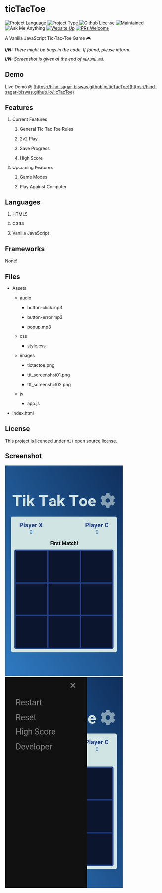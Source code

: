 # ticTacToe

![Project Language](https://img.shields.io/static/v1?label=language&message=javascript&color=yellow)
![Project Type](https://img.shields.io/static/v1?label=type&message=game&color=blue)
![Github License](https://img.shields.io/static/v1?label=license&message=MIT&color=green)
![Maintained](https://img.shields.io/static/v1?label=maintained&message=yes&color=green)
![Ask Me Anything](https://img.shields.io/static/v1?label=ask-me&message=anything&color=green)
[![Website Up](https://img.shields.io/static/v1?label=website&message=up&color=orange)](https://hind-sagar-biswas.github.io/tictactoe)
[![PRs Welcome](https://img.shields.io/badge/PRs-welcome-brightgreen.svg?style=flat-square)](http://makeapullrequest.com)


A Vanilla JavaScript Tic-Tac-Toe Game 🎮

***I/N:** There might be bugs in the code. If found, please inform.*

***I/N:** Screenshot is given at the end of `README.md`.*

## Demo

Live Demo @ [https://hind-sagar-biswas.github.io/ticTacToe](https://hind-sagar-biswas.github.io/ticTacToe)

## Features

1. Current Features
  
   1. General Tic Tac Toe Rules
  
   1. 2v2 Play
  
   1. Save Progress
  
   1. High Score
  
1. Upcoming Features
  
   1. Game Modes
  
   1. Play Against Computer

## Languages

1. HTML5

1. CSS3

1. Vanilla JavaScript

## Frameworks

None!

## Files

* Assets
 
  * audio
  
    * button-click.mp3
  
    * button-error.mp3
  
    * popup.mp3
 
  * css
  
    * style.css
 
  * images
  
    * tictactoe.png
  
    * ttt_screenshot01.png
  
    * ttt_screenshot02.png
 
  * js
  
    * app.js

* index.html

## License

This project is licenced under `MIT` open source license.

## Screenshot

![Screenshot 01](https://github.com/hind-sagar-biswas/ticTacToe/blob/main/assets/images/ttt_screenshot01.png)
![Screenshot 02](https://github.com/hind-sagar-biswas/ticTacToe/blob/main/assets/images/ttt_screenshot02.png)
